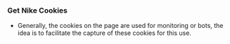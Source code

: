 ### Get Nike Cookies

- Generally, the cookies on the page are used for monitoring or bots, the idea is to facilitate the capture of these cookies for this use.